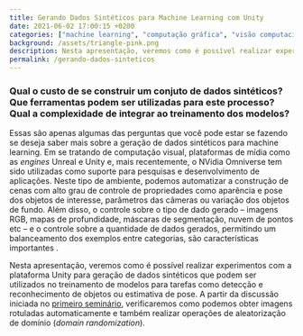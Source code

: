 ```yaml
---
title: Gerando Dados Sintéticos para Machine Learning com Unity
date: 2021-06-02 17:00:15 +0200
categories: ["machine learning", "computação gráfica", "visão computacional", "dados sintéticos", "IMPA", "Unity"]
background: /assets/triangle-pink.png
description: Nesta apresentação, veremos como é possível realizar experimentos com a plataforma Unity para geração de dados sintéticos que podem ser utilizados no treinamento de modelos para tarefas como detecção e reconhecimento de objetos ou estimativa de pose.
permalink: /gerando-dados-sinteticos
---
```


### Qual o custo de se construir um conjuto de dados sintéticos? Que ferramentas podem ser utilizadas para este processo? Qual a complexidade de integrar ao treinamento dos modelos?

Essas são apenas algumas das perguntas que você pode estar se fazendo se deseja saber mais sobre a geração de dados sintéticos para machine learning. Em se tratando de computação visual, plataformas de mídia como as *engines* Unreal e Unity e, mais recentemente, o NVidia Omniverse tem sido utilizadas como suporte para pesquisas e desenvolvimento de aplicações. Neste tipo de ambiente, podemos automatizar a construção de cenas com alto grau de controle de propriedades como aparência e pose dos objetos de interesse, parâmetros das câmeras ou variação dos objetos de fundo. Além disso, o controle sobre o tipo de dado gerado – imagens RGB, mapas de profundidade, máscaras de segmentação, nuvem de pontos etc – e o controle sobre a quantidade de dados gerados, permitindo um balanceamento dos exemplos entre categorias, são características importantes .

Nesta apresentação, veremos como é possível realizar experimentos com a plataforma Unity para geração de dados sintéticos que podem ser utilizados no treinamento de modelos para tarefas como detecção e reconhecimento de objetos ou estimativa de pose. A partir da discussão iniciada no [primeiro seminário](/por-que-dados-sinteticos), verificaremos como podemos obter imagens rotuladas automaticamente e também realizar operações de aleatorização de domínio (*domain randomization*).
